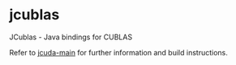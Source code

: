 # jcublas
JCublas - Java bindings for CUBLAS

Refer to [jcuda-main](https://github.com/jcuda/jcuda-main) for further
information and build instructions.
